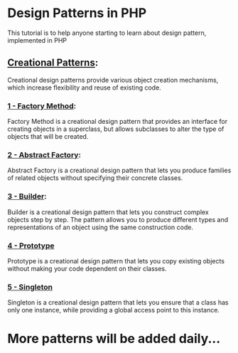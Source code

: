 # Design Patterns in PHP
This tutorial is to help anyone starting to learn about design pattern, implemented in PHP

## [Creational Patterns](https://refactoring.guru/design-patterns/creational-patterns):
Creational design patterns provide various object creation mechanisms, which increase flexibility and reuse of existing code.

### [1 - Factory Method](https://refactoring.guru/design-patterns/factory-method):
Factory Method is a creational design pattern that provides an interface for creating objects in a superclass, but allows subclasses to alter the type of objects that will be created.

### [2 - Abstract Factory](https://refactoring.guru/design-patterns/abstract-factory):
Abstract Factory is a creational design pattern that lets you produce families of related objects without specifying their concrete classes.

### [3 - Builder](https://refactoring.guru/design-patterns/builder):
Builder is a creational design pattern that lets you construct complex objects step by step. The pattern allows you to produce different types and representations of an object using the same construction code.

### [4 - Prototype](https://refactoring.guru/design-patterns/prototype)
Prototype is a creational design pattern that lets you copy existing objects without making your code dependent on their classes.

### [5 - Singleton](https://refactoring.guru/design-patterns/singleton)
Singleton is a creational design pattern that lets you ensure that a class has only one instance, while providing a global access point to this instance.
# More patterns will be added daily...